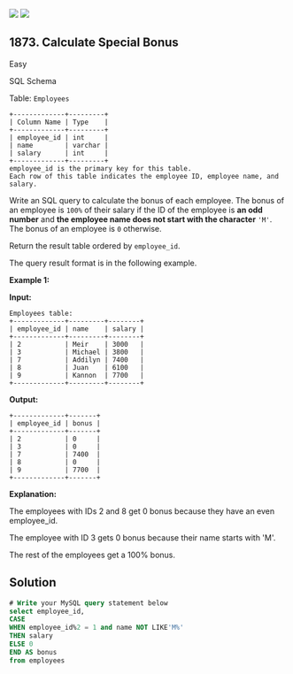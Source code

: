 [![](https://img.shields.io/github/stars/javadev/LeetCode-in-Java?label=Stars&style=flat-square)](https://github.com/javadev/LeetCode-in-Java)
[![](https://img.shields.io/github/forks/javadev/LeetCode-in-Java?label=Fork%20me%20on%20GitHub%20&style=flat-square)](https://github.com/javadev/LeetCode-in-Java/fork)

## 1873\. Calculate Special Bonus

Easy

SQL Schema

Table: `Employees`

    +-------------+---------+
    | Column Name | Type    |
    +-------------+---------+
    | employee_id | int     |
    | name        | varchar |
    | salary      | int     |
    +-------------+---------+
    employee_id is the primary key for this table.
    Each row of this table indicates the employee ID, employee name, and salary. 

Write an SQL query to calculate the bonus of each employee. The bonus of an employee is `100%` of their salary if the ID of the employee is **an odd number** and **the employee name does not start with the character** `'M'`. The bonus of an employee is `0` otherwise.

Return the result table ordered by `employee_id`.

The query result format is in the following example.

**Example 1:**

**Input:**

    Employees table:
    +-------------+---------+--------+
    | employee_id | name    | salary |
    +-------------+---------+--------+
    | 2           | Meir    | 3000   |
    | 3           | Michael | 3800   |
    | 7           | Addilyn | 7400   |
    | 8           | Juan    | 6100   |
    | 9           | Kannon  | 7700   |
    +-------------+---------+--------+

**Output:**

    +-------------+-------+
    | employee_id | bonus |
    +-------------+-------+
    | 2           | 0     |
    | 3           | 0     |
    | 7           | 7400  |
    | 8           | 0     |
    | 9           | 7700  |
    +-------------+-------+

**Explanation:**

The employees with IDs 2 and 8 get 0 bonus because they have an even employee_id.

The employee with ID 3 gets 0 bonus because their name starts with 'M'.

The rest of the employees get a 100% bonus.

## Solution

```sql
# Write your MySQL query statement below
select employee_id,
CASE
WHEN employee_id%2 = 1 and name NOT LIKE'M%'
THEN salary
ELSE 0
END AS bonus
from employees
```